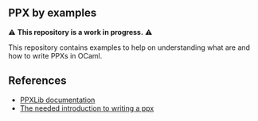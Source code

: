 ## PPX by examples

:warning: **This repository is a work in progress.** :warning:

This repository contains examples to help on understanding what are and how to write PPXs in OCaml.


## References

- [PPXLib documentation](https://ocaml-ppx.github.io/ppxlib/ppxlib/index.html)
- [The needed introduction to writing a ppx](https://www.youtube.com/live/dMoRMqQ6GLs?feature=shared&t=4251)